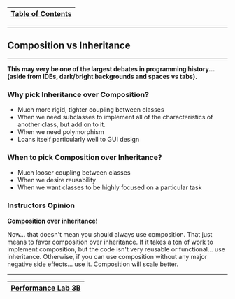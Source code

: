 |[Table of Contents](/00-Table-of-Contents.md)|
|---|

---

## Composition vs Inheritance

---

**This may very be one of the largest debates in programming history... \(aside from IDEs, dark/bright backgrounds and spaces vs tabs\).**

### Why pick Inheritance over Composition?

* Much more rigid, tighter coupling between classes
* When we need subclasses to implement all of the characteristics of another class, but add on to it.
* When we need polymorphism
* Loans itself particularly well to GUI design

### When to pick Composition over Inheritance?

* Much looser coupling between classes
* When we desire reusability
* When we want classes to be highly focused on a particular task

### Instructors Opinion

**Composition over inheritance!**

Now... that doesn't mean you should always use composition. That just means to favor composition over inheritance. If it takes a ton of work to implement composition, but the code isn't very reusable or functional... use inheritance. Otherwise, if you can use composition without any major negative side effects... use it. Composition will scale better. 

---

|[Performance Lab 3B](/ch03_Object_Oriented_Programming/performance_labs/lab3B/README.md)|
|---|
